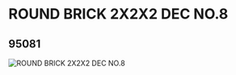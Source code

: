 # ROUND BRICK 2X2X2 DEC NO.8
## 95081
![ROUND BRICK 2X2X2 DEC NO.8](https://lc-www-live-s.legocdn.com/media/bricks/5/2/4618340.jpg)